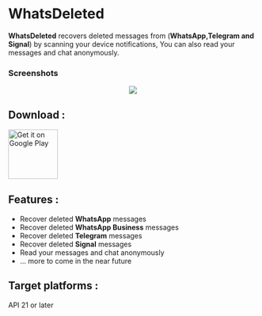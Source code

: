 # WhatsDeleted
**WhatsDeleted** recovers deleted messages from (**WhatsApp,Telegram and Signal**) by scanning your device notifications, You can also read your messages and chat anonymously.

### Screenshots

 <p align="center">
 <img src="/screenshots/one.png"/>

</p>

## Download :
[<img src="https://play.google.com/intl/en_us/badges/images/generic/en-play-badge.png"
alt="Get it on Google Play"
height="100">](https://play.google.com/store/apps/details?id=com.threecube.whatsdeleted)


## Features :

-   Recover deleted **WhatsApp** messages
-   Recover deleted **WhatsApp Business** messages
-   Recover deleted **Telegram** messages
-   Recover deleted **Signal** messages
-   Read your messages and chat anonymously
-   ... more to come in the near future

## Target platforms :

API 21 or later

